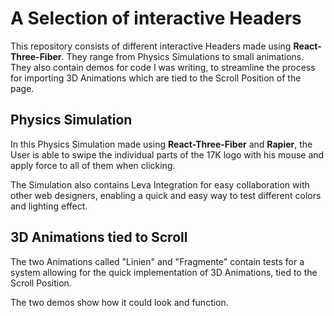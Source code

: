 # A Selection of interactive Headers

This repository consists of different interactive Headers made using **React-Three-Fiber**. They range from Physics Simulations to small animations. They also contain demos for code I was writing, to streamline the process for importing 3D Animations which are tied to the Scroll Position of the page.


## Physics Simulation

In this Physics Simulation made using **React-Three-Fiber** and **Rapier**, the User is able to swipe the individual parts of the 17K logo with his mouse and apply force to all of them when clicking.

The Simulation also contains Leva Integration for easy collaboration with other web designers, enabling a quick and easy way to test different colors and lighting effect.


## 3D Animations tied to Scroll

The two Animations called "Linien" and "Fragmente" contain tests for a system allowing for the quick implementation of 3D Animations, tied to the Scroll Position.

The two demos show how it could look and function.